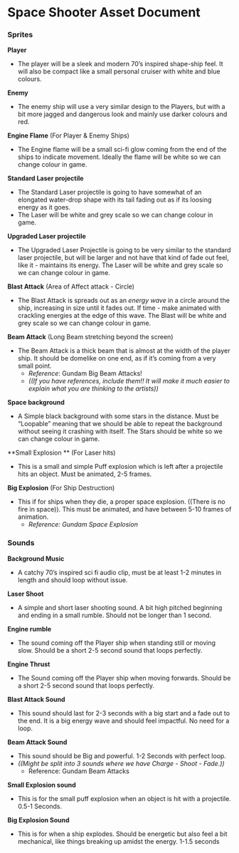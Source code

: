 # Space Shooter Asset Document
### Sprites
**Player**
- The player will be a sleek and modern 70’s inspired shape-ship feel. It will also be compact like a small personal cruiser with white and blue colours.

**Enemy**
- The enemy ship will use a very similar design to the Players, but with a bit more jagged and dangerous look and mainly use darker colours and red.

**Engine Flame** 
(For Player & Enemy Ships)
- The Engine flame will be a small sci-fi glow coming from the end of the ships to indicate movement. Ideally the flame will be white so we can change colour in game.

**Standard Laser projectile**
- The Standard Laser projectile is going to have somewhat of an elongated water-drop shape with its tail fading out as if its loosing energy as it goes. 
- The Laser will be white and grey scale so we can change colour in game.

**Upgraded Laser projectile**
- The Upgraded Laser Projectile is going to be very similar to the standard laser projectile, but will be larger and not have that kind of fade out feel, like it - maintains its energy. The Laser will be white and grey scale so we can change colour in game.

**Blast Attack**
(Area of Affect attack - Circle)
- The Blast Attack is spreads out as an _energy wave_ in a circle around the ship, increasing in size until it fades out. If time - make animated with crackling  energies at the edge of this wave. The Blast will be white and grey scale so we can change colour in game.

**Beam Attack** 
(Long Beam stretching beyond the screen)
- The Beam Attack is a thick beam that is almost at the width of the player ship. It should be domelike on one end, as if it’s coming from a very small point.
  - _Reference_: Gundam Big Beam Attacks!
  - _((If you have references, include them!! It will make it much easier to explain what you are thinking to the artists))_

**Space background**
- A Simple black background with some stars in the distance. Must be “Loopable” meaning that we should be able to repeat the background without seeing it crashing with itself. The Stars should be white so we can change colour in game.

**Small Explosion **
(For Laser hits)
- This is a small and simple Puff explosion which is left after a projectile hits an object. Must be animated, 2-5 frames.

**Big Explosion** 
(For Ship Destruction)
- This if for ships when they die, a proper space explosion. ((There is no fire in space)). This must be animated, and have between 5-10 frames of animation. 
  - _Reference: Gundam Space Explosion_

### Sounds
**Background Music**
- A catchy 70’s inspired sci fi audio clip, must be at least 1-2 minutes in length and should loop without issue.

**Laser Shoot**
- A simple and short laser shooting sound. A bit high pitched beginning and ending in a small rumble. Should not be longer than 1 second.

**Engine rumble**
- The sound coming off the Player ship when standing still or moving slow. Should be a short 2-5 second sound that loops perfectly.

**Engine Thrust**
- The Sound coming off the Player ship when moving forwards. Should be a short 2-5 second sound that loops perfectly.

**Blast Attack Sound**
- This sound should last for 2-3 seconds with a big start and a fade out to the end. It is a big energy wave and should feel impactful. No need for a loop.

**Beam Attack Sound**
- This sound should be Big and powerful. 1-2 Seconds with perfect loop. 
- _((Might be split into 3 sounds where we have Charge - Shoot - Fade.))_
  - Reference: Gundam Beam Attacks

**Small Explosion sound**
- This is for the small puff explosion when an object is hit with a projectile. 0.5-1 Seconds.

**Big Explosion Sound**
- This is for when a ship explodes. Should be energetic but also feel a bit mechanical, like things breaking up amidst the energy. 1-1.5 seconds

